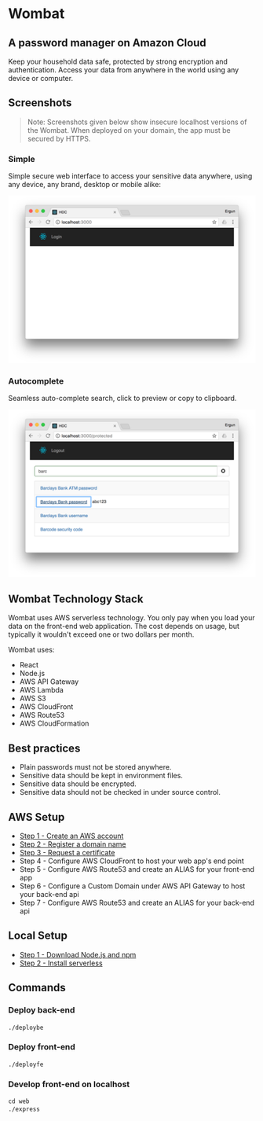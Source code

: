 # Wombat
## A password manager on Amazon Cloud
Keep your household data safe, protected by strong encryption and authentication. Access your data from anywhere in the world using any device or computer.

## Screenshots

> Note: Screenshots given below show insecure localhost versions of the Wombat. When deployed on your domain, the app must be secured by HTTPS.  

### Simple
Simple secure web interface to access your sensitive data anywhere, using any device, any brand, desktop or mobile alike:

![login](doc/img/login.png)
 
 ### Autocomplete
Seamless auto-complete search, click to preview or copy to clipboard.

![search](doc/img/search.png) 

## Wombat Technology Stack 

Wombat uses AWS serverless technology. You only pay when you load your data on the front-end web application. The cost depends on usage, but typically it wouldn't exceed one or two dollars per month.

Wombat uses:
- React
- Node.js
- AWS API Gateway
- AWS Lambda
- AWS S3
- AWS CloudFront
- AWS Route53
- AWS CloudFormation

## Best practices

- Plain passwords must not be stored anywhere.
- Sensitive data should be kept in environment files.
- Sensitive data should be encrypted.
- Sensitive data should not be checked in under source control.

## AWS Setup

- [Step 1 - Create an AWS account](http://68-kb.blogspot.com.au/2017/04/hdc-create-aws-account.html)
- [Step 2 - Register a domain name](http://68-kb.blogspot.com.au/2017/04/hdc-amazon-route-53.html)
- [Step 3 - Request a certificate](http://68-kb.blogspot.com.au/2017/04/hdc-aws-certficate-manager.html)
- Step 4 - Configure AWS CloudFront to host your web app's end point
- Step 5 - Configure AWS Route53 and create an ALIAS for your front-end app
- Step 6 - Configure a Custom Domain under AWS API Gateway to host your back-end api
- Step 7 - Configure AWS Route53 and create an ALIAS for your back-end api

## Local Setup

- [Step 1 - Download Node.js and npm](https://www.npmjs.com/get-npm)
- [Step 2 - Install serverless](https://serverless.com/)

## Commands

### Deploy back-end
```
./deploybe
```

### Deploy front-end
```
./deployfe
```
### Develop front-end on localhost
```
cd web
./express
```
